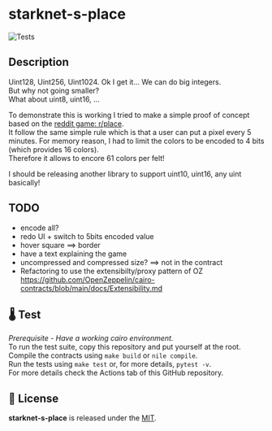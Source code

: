 # starknet-s-place
![Tests](https://github.com/gaetbout/starknet-s-place/actions/workflows/nile-tests.yml/badge.svg)

## Description
Uint128, Uint256, Uint1024. Ok I get it... We  can do big integers.  
But why not going smaller?  
What about uint8, uint16, ... 

To demonstrate this is working I tried to make a simple proof of concept based on the [reddit game: r/place](https://www.reddit.com/r/place/).  
It follow the same simple rule which is that a user can put a pixel every 5 minutes. For memory reason, I had to limit the colors to be encoded to 4 bits (which provides 16 colors).  
Therefore it allows to encore 61 colors per felt!

I should be releasing another library to support uint10, uint16, any uint basically!
## TODO 

 + encode all?
 + redo UI + switch to 5bits encoded value
 + hover square ==> border 
 + have a text explaining the game
 + uncompressed and compressed size? ==> not in the contract
 + Refactoring to use the extensibilty/proxy pattern of OZ  https://github.com/OpenZeppelin/cairo-contracts/blob/main/docs/Extensibility.md

## 🌡️ Test

*Prerequisite - Have a working cairo environment.*  
To run the test suite, copy this repository and put yourself at the root.  
Compile the contracts using `make build` or `nile compile`.  
Run the tests using `make test` or, for more details, `pytest -v`.   
For more  details check the Actions tab of this GitHub repository.


## 📄 License

**starknet-s-place** is released under the [MIT](LICENSE).




